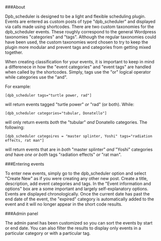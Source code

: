 ###About

Dpb_scheduler is designed to be a light and flexible scheduling plugin. Events are entered as custom posts of type "dpb_scheduler" and displayed via calls made using shortcodes. There are two custom taxonomies for the dpb_scheduler events. These roughly correspond to the general Wordpress taxonomies "categories" and "tags". Although the regular taxonomies could have been used, the custom taxonomies word chosen to try to keep the plugin more modular and prevent tags and categories from getting mixed together.

When creating classification for your events, it is important to keep in mind a differenece in how the "event categories" and "event tags" are handled when called by the shortcodes. Simply, tags use the "or" logical operator while categories use the "and".

For example:

    [dpb_scheduler tags="turtle power, rad"]

will return events tagged "turtle power" _or_ "rad" (or both). While:

    [dpb_scheduler categories="tubular, Donatello"]
    
will only return events _both_ the "tubular" _and_ Donatello categories. The following:

    [dpb_scheduler categoires = "master splinter, Yoshi" tags="radiation effects, rat man"]
    
will return events that are in _both_ "master splinter" _and_ "Yoshi" categories _and_ have _one or both_ tags "radiation effects" _or_ "rat man".

###Entering events

To enter new events, simply go to the dpb_scheduler option and select "Create New" as if you were creating any other new post. Create a title, description, add event categories and tags. In the "Event information and options" box are a some important and largely self-explanatory options. Events are displayed chronologically. Once the current date has past the end date of the event, the "expired" category is automatically added to the event and it will no longer appear in the short code results.

###Admin panel

The admin panel has been customized so you can sort the events by start or end date. You can also filter the results to display only events in a particular category or with a particular tag.